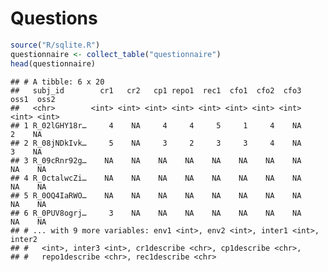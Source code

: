 # Questions

``` r
source("R/sqlite.R")
questionnaire <- collect_table("questionnaire")
head(questionnaire)
```

    ## # A tibble: 6 x 20
    ##   subj_id        cr1   cr2   cp1 repo1  rec1  cfo1  cfo2  cfo3  oss1  oss2
    ##   <chr>        <int> <int> <int> <int> <int> <int> <int> <int> <int> <int>
    ## 1 R_02lGHY18r…     4    NA     4     4     5     1     4    NA     2    NA
    ## 2 R_08jNDkIvk…     5    NA     3     2     3     3     4    NA     3    NA
    ## 3 R_09cRnr92g…    NA    NA    NA    NA    NA    NA    NA    NA    NA    NA
    ## 4 R_0ctalwcZi…    NA    NA    NA    NA    NA    NA    NA    NA    NA    NA
    ## 5 R_0OQ4IaRWO…    NA    NA    NA    NA    NA    NA    NA    NA    NA    NA
    ## 6 R_0PUV8ogrj…     3    NA    NA    NA    NA    NA    NA    NA    NA    NA
    ## # ... with 9 more variables: env1 <int>, env2 <int>, inter1 <int>, inter2
    ## #   <int>, inter3 <int>, cr1describe <chr>, cp1describe <chr>,
    ## #   repo1describe <chr>, rec1describe <chr>
